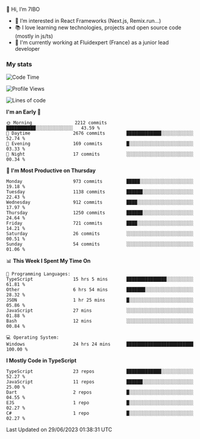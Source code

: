👋 Hi, I’m 7IBO

- 👀 I’m interested in React Frameworks (Next.js, Remix.run...)
- 📚 I love learning new technologies, projects and open source code (mostly in js/ts)
- 💼 I'm currently working at Fluidexpert (France) as a junior lead developer

### My stats
<!--START_SECTION:waka-->
![Code Time](http://img.shields.io/badge/Code%20Time-55%20hrs%2017%20mins-blue)

![Profile Views](http://img.shields.io/badge/Profile%20Views-0-blue)

![Lines of code](https://img.shields.io/badge/From%20Hello%20World%20I%27ve%20Written-6.8%20million%20lines%20of%20code-blue)

**I'm an Early 🐤** 

```text
🌞 Morning                2212 commits        ███████████░░░░░░░░░░░░░░   43.59 % 
🌆 Daytime                2676 commits        █████████████░░░░░░░░░░░░   52.74 % 
🌃 Evening                169 commits         █░░░░░░░░░░░░░░░░░░░░░░░░   03.33 % 
🌙 Night                  17 commits          ░░░░░░░░░░░░░░░░░░░░░░░░░   00.34 % 
```
📅 **I'm Most Productive on Thursday** 

```text
Monday                   973 commits         █████░░░░░░░░░░░░░░░░░░░░   19.18 % 
Tuesday                  1138 commits        ██████░░░░░░░░░░░░░░░░░░░   22.43 % 
Wednesday                912 commits         ████░░░░░░░░░░░░░░░░░░░░░   17.97 % 
Thursday                 1250 commits        ██████░░░░░░░░░░░░░░░░░░░   24.64 % 
Friday                   721 commits         ████░░░░░░░░░░░░░░░░░░░░░   14.21 % 
Saturday                 26 commits          ░░░░░░░░░░░░░░░░░░░░░░░░░   00.51 % 
Sunday                   54 commits          ░░░░░░░░░░░░░░░░░░░░░░░░░   01.06 % 
```


📊 **This Week I Spent My Time On** 

```text
💬 Programming Languages: 
TypeScript               15 hrs 5 mins       ███████████████░░░░░░░░░░   61.81 % 
Other                    6 hrs 54 mins       ███████░░░░░░░░░░░░░░░░░░   28.32 % 
JSON                     1 hr 25 mins        █░░░░░░░░░░░░░░░░░░░░░░░░   05.86 % 
JavaScript               27 mins             ░░░░░░░░░░░░░░░░░░░░░░░░░   01.88 % 
Bash                     12 mins             ░░░░░░░░░░░░░░░░░░░░░░░░░   00.84 % 

💻 Operating System: 
Windows                  24 hrs 24 mins      █████████████████████████   100.00 % 
```

**I Mostly Code in TypeScript** 

```text
TypeScript               23 repos            █████████████░░░░░░░░░░░░   52.27 % 
JavaScript               11 repos            ██████░░░░░░░░░░░░░░░░░░░   25.00 % 
Dart                     2 repos             █░░░░░░░░░░░░░░░░░░░░░░░░   04.55 % 
EJS                      1 repo              █░░░░░░░░░░░░░░░░░░░░░░░░   02.27 % 
C#                       1 repo              █░░░░░░░░░░░░░░░░░░░░░░░░   02.27 % 
```




 Last Updated on 29/06/2023 01:38:31 UTC
<!--END_SECTION:waka-->
